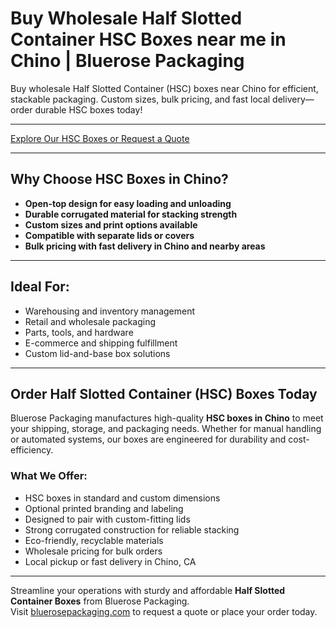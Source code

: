 # Buy Wholesale Half Slotted Container HSC Boxes near me in Chino | Bluerose Packaging

Buy wholesale Half Slotted Container (HSC) boxes near Chino for efficient, stackable packaging. Custom sizes, bulk pricing, and fast local delivery—order durable HSC boxes today!

---

[Explore Our HSC Boxes or Request a Quote](https://www.bluerosepackaging.com/location/chino/)

---

## Why Choose HSC Boxes in Chino?

- **Open-top design for easy loading and unloading**  
- **Durable corrugated material for stacking strength**  
- **Custom sizes and print options available**  
- **Compatible with separate lids or covers**  
- **Bulk pricing with fast delivery in Chino and nearby areas**

---

## Ideal For:

- Warehousing and inventory management  
- Retail and wholesale packaging  
- Parts, tools, and hardware  
- E-commerce and shipping fulfillment  
- Custom lid-and-base box solutions

---

## Order Half Slotted Container (HSC) Boxes Today

Bluerose Packaging manufactures high-quality **HSC boxes in Chino** to meet your shipping, storage, and packaging needs. Whether for manual handling or automated systems, our boxes are engineered for durability and cost-efficiency.

### What We Offer:

- HSC boxes in standard and custom dimensions  
- Optional printed branding and labeling  
- Designed to pair with custom-fitting lids  
- Strong corrugated construction for reliable stacking  
- Eco-friendly, recyclable materials  
- Wholesale pricing for bulk orders  
- Local pickup or fast delivery in Chino, CA

---

Streamline your operations with sturdy and affordable **Half Slotted Container Boxes** from Bluerose Packaging.  
Visit [bluerosepackaging.com](https://www.bluerosepackaging.com/product-category/boxes/) to request a quote or place your order today.


